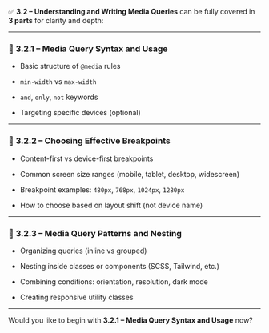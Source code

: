 ✅ **3.2 – Understanding and Writing Media Queries** can be fully covered in **3 parts** for clarity and depth:

---

### 🔸 **3.2.1 – Media Query Syntax and Usage**

- Basic structure of `@media` rules
    
- `min-width` vs `max-width`
    
- `and`, `only`, `not` keywords
    
- Targeting specific devices (optional)
    

---

### 🔸 **3.2.2 – Choosing Effective Breakpoints**

- Content-first vs device-first breakpoints
    
- Common screen size ranges (mobile, tablet, desktop, widescreen)
    
- Breakpoint examples: `480px`, `768px`, `1024px`, `1280px`
    
- How to choose based on layout shift (not device name)
    

---

### 🔸 **3.2.3 – Media Query Patterns and Nesting**

- Organizing queries (inline vs grouped)
    
- Nesting inside classes or components (SCSS, Tailwind, etc.)
    
- Combining conditions: orientation, resolution, dark mode
    
- Creating responsive utility classes
    

---

Would you like to begin with **3.2.1 – Media Query Syntax and Usage** now?